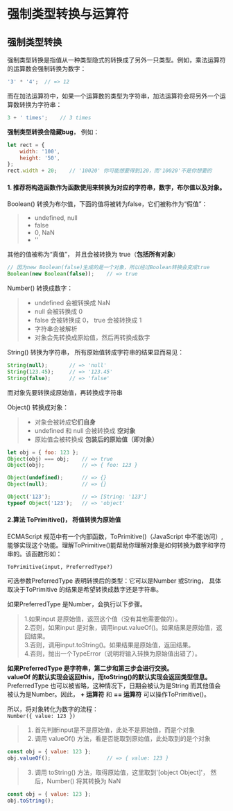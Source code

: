 # 强制类型转换与运算符

## 强制类型转换
强制类型转换是指值从一种类型隐式的转换成了另外一只类型。例如，乘法运算符的运算数会强制转换为数字：
```js
'3' * '4';  // => 12
```
而在加法运算符中，如果一个运算数的类型为字符串，加法运算符会将另外一个运算数转换为字符串：
```js
3 + ' times';    // 3 times
```
**强制类型转换会隐藏bug**， 例如：
```js
let rect = {
    width: '100',
    height: '50',
};
rect.width + 20;    // '10020' 你可能想要得到120，而'10020'不是你想要的
```

#### 1. 推荐将构造函数作为函数使用来转换为对应的字符串，数字，布尔值以及对象。
Boolean() 转换为布尔值，下面的值将被转为false，它们被称作为“假值”：
> * undefined, null
> * false
> * 0, NaN
> * ''  

其他的值被称为“真值”， 并且会被转换为 true（**包括所有对象**）
```js
// 因为new Boolean(false)生成的是一个对象，所以经过Boolean转换会变成true
Boolean(new Boolean(false));    // => true
```

Number() 转换成数字：
> * undefined 会被转换成 NaN
> * null 会被转换成 0
> * false 会被转换成 0， true 会被转换成 1
> * 字符串会被解析
> * 对象会先转换成原始值，然后再转换成数字

String() 转换为字符串， 所有原始值转成字符串的结果显而易见：
```js
String(null);       // => 'null'
String(123.45);     // => '123.45'
String(false);      // => 'false'
```
而对象先要转换成原始值，再转换成字符串  

Object() 转换成对象：
> * 对象会被转成**它们自身**
> * undefined 和 null 会被转换成 **空对象**
> * 原始值会被转换成 **包装后的原始值（即对象）**
```js
let obj = { foo: 123 };
Object(obj) === obj;    // => true
Object(obj);            // => { foo: 123 }

Object(undefined);      // => {}
Object(null);           // => {}

Object('123');          // => [String: '123']
typeof Object('123');   // => 'object'
```

#### 2.算法 ToPrimitive()， 将值转换为原始值
ECMAScript 规范中有一个内部函数，ToPrimitive()（JavaScript 中不能访问）,
能够实现这个功能。理解ToPrimitive()能帮助你理解对象是如何转换为数字和字符
串的。该函数形如：
```
ToPrimitive(input, PreferredType?)
```
可选参数PreferredType 表明转换后的类型：它可以是Number 或String，
具体取决于ToPrimitive 的结果是希望转换成数字还是字符串。

如果PreferredType 是Number，会执行以下步骤。  
> 1.如果input 是原始值，返回这个值（没有其他需要做的）。  
> 2.否则，如果input 是对象，调用input.valueOf()。如果结果是原始值，返回结果。  
> 3.否则，调用input.toString()。如果结果是原始值，返回结果。  
> 4.否则，抛出一个TypeError（说明将输入转换为原始值出错了）。  

**如果PreferredType 是字符串，第二步和第三步会进行交换。**  
**valueOf 的默认实现会返回this，而toString()的默认实现会返回类型信息。**  
PreferredType 也可以被省略，这种情况下，日期会被认为是String 而其他值会被认为是Number。因此，
**+ 运算符** 和 **== 运算符** 可以操作ToPrimitive()。

所以，将对象转化为数字的流程：  
`Number({ value: 123 })`
> 1. 首先判断input是不是原始值，此处不是原始值，而是个对象
> 2. 调用 valueOf() 方法，看是否能取到原始值，此处取到的是个对象
```js
const obj = { value: 123 };
obj.valueOf();                  // => { value: 123 }
```
> 3. 调用 toString() 方法，取得原始值，这里取到'[object Object]'， 然后，Number() 将其转换为 NaN
```js
const obj = { value: 123 };
obj.toString(); 
```